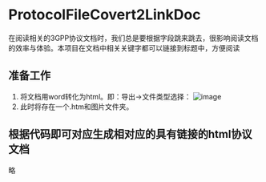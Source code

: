 # ProtocolFileCovert2LinkDoc
在阅读相关的3GPP协议文档时，我们总是要根据字段跳来跳去，很影响阅读文档的效率与体验。本项目在文档中相关关键字都可以链接到标题中，方便阅读

## 准备工作
1. 将文档用word转化为html。即：导出->文件类型选择： ![image](https://user-images.githubusercontent.com/30854794/141669072-7a0df496-2070-4a77-a043-0479e9047c6f.png)
2. 此时将存在一个.htm和图片文件夹。
## 根据代码即可对应生成相对应的具有链接的html协议文档
略
